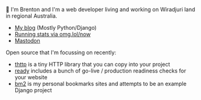 👋 I'm Brenton and I'm a web developer living and working on Wiradjuri land in regional Australia.

- [My blog](https://brntn.me) (Mostly Python/Django)
- [Running stats via omg.lol/now](https://brenton.omg.lol/now)
- [Mastodon](https://social.lol/brenton)

Open source that I'm focussing on recently:

- [thttp](https://github.com/sesh/thttp) is a tiny HTTP library that you can copy into your project
- [ready](https://github.com/sesh/ready) includes a bunch of go-live / production readiness checks for your website
- [bm2](https://github.com/sesh/bm2) is my personal bookmarks sites and attempts to be an example Django project
